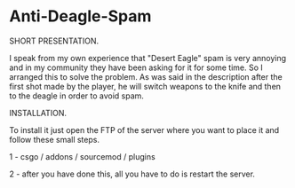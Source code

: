 # Anti-Deagle-Spam


SHORT PRESENTATION.

I speak from my own experience that "Desert Eagle" spam is very annoying and in my community they have been asking for it for some time. So I arranged this to solve the problem. As was said in the description after the first shot made by the player, he will switch weapons to the knife and then to the deagle in order to avoid spam.

INSTALLATION.

To install it just open the FTP of the server where you want to place it and follow these small steps.

1 - csgo / addons / sourcemod / plugins

2 - after you have done this, all you have to do is restart the server.

